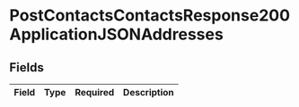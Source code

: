 # PostContactsContactsResponse200ApplicationJSONAddresses


## Fields

| Field       | Type        | Required    | Description |
| ----------- | ----------- | ----------- | ----------- |